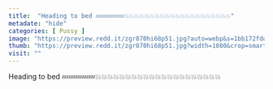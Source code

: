 ```yaml
---
title:  "Heading to bed 💤💤💤💤💤💥💥💥💥💥💥💥💥💥💥💥💥💥💥💥💥💥💥💥💥💥"
metadate: "hide"
categories: [ Pussy ]
image: "https://preview.redd.it/zgr870hi68p51.jpg?auto=webp&s=1bb172fdd937adec6f6fcbffa77af14d3955f18d"
thumb: "https://preview.redd.it/zgr870hi68p51.jpg?width=1080&crop=smart&auto=webp&s=3827f35897d2bf927b94e5729f49769ab082ef21"
visit: ""
---
```

Heading to bed 💤💤💤💤💤💥💥💥💥💥💥💥💥💥💥💥💥💥💥💥💥💥💥💥💥💥
